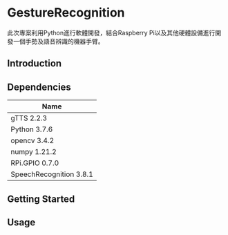 # GestureRecognition
此次專案利用Python進行軟體開發，結合Raspberry Pi以及其他硬體設備進行開發一個手勢及語音辨識的機器手臂。
## Introduction
## Dependencies
|Name|
|----|
|gTTS 2.2.3|
|Python 3.7.6|
|opencv 3.4.2|
|numpy 1.21.2|
|RPi.GPIO 0.7.0|
|SpeechRecognition 3.8.1|

## Getting Started
## Usage